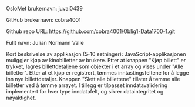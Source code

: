 OsloMet brukernavn: juval0439

GitHub brukernavn: cobra4001

Github repo URL: https://github.com/cobra4001/Oblig1-Data1700-1.git 

Fullt navn: Julian Normann Valle

Kort beskrivelse av applikasjon (5-10 setninger): JavaScript-applikasjonen muliggjør kjøp av kinobilletter av brukere. Etter at knappen "Kjøp billett" er trykket, lagres billettdetaljene som objekter i et array og vises under "Alle billetter". Etter at et kjøp er registrert, tømmes inntastingsfeltene for å legge inn nye billettdetaljer. Knappen "Slett alle billettene" tillater å tømme alle billetter ved å tømme arrayet. I tillegg er tilpasset inndatavalidering implementert for hver type inndatafelt, og sikrer dataintegritet og nøyaktighet.
